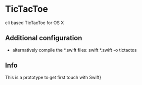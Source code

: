 # TicTacToe
cli based TicTacToe for OS X

## Additional configuration
* alternatively compile the *.swift files: swift *.swift -o tictactos

## Info
This is a prototype to get first touch with Swift}
